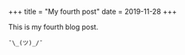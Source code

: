 +++
title = "My fourth post"
date = 2019-11-28
+++

This is my fourth blog post.

<!-- more -->

`¯\_(ツ)_/¯`